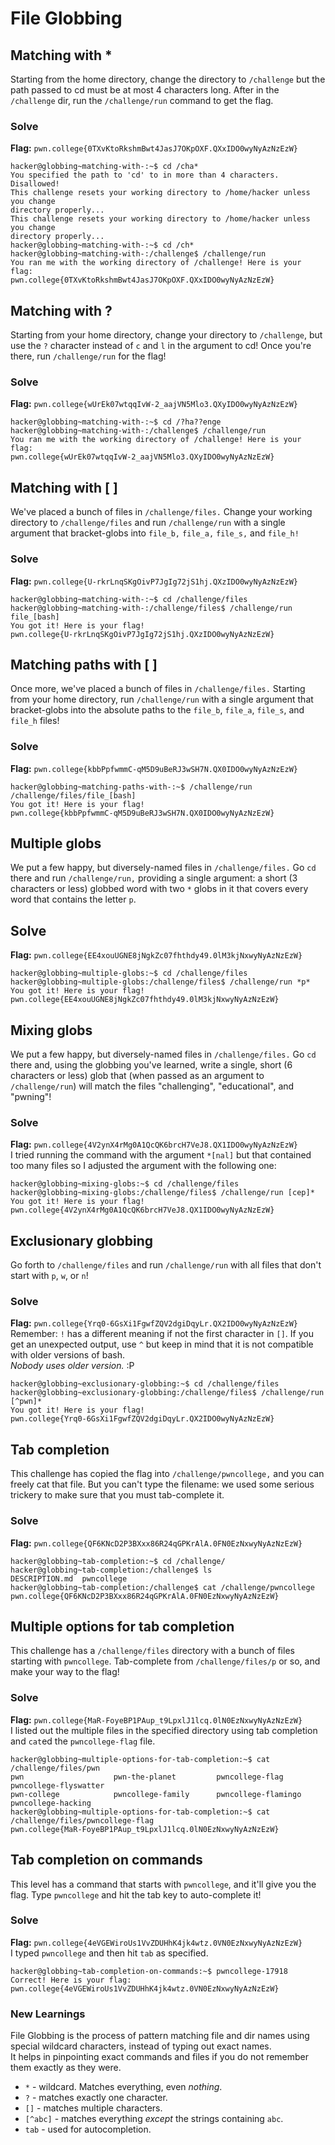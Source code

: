 # File Globbing

## Matching with *
Starting from the home directory, change the directory to `/challenge` but the path passed to cd must be at most 4 characters long. After in the `/challenge` dir, run the `/challenge/run` command to get the flag.
### Solve
**Flag:** `pwn.college{0TXvKtoRkshmBwt4JasJ7OKpOXF.QXxIDO0wyNyAzNzEzW}`
```
hacker@globbing~matching-with-:~$ cd /cha*
You specified the path to 'cd' to in more than 4 characters. Disallowed!
This challenge resets your working directory to /home/hacker unless you change 
directory properly...
This challenge resets your working directory to /home/hacker unless you change 
directory properly...
hacker@globbing~matching-with-:~$ cd /ch*
hacker@globbing~matching-with-:/challenge$ /challenge/run
You ran me with the working directory of /challenge! Here is your flag:
pwn.college{0TXvKtoRkshmBwt4JasJ7OKpOXF.QXxIDO0wyNyAzNzEzW}
```


## Matching with ?
Starting from your home directory, change your directory to `/challenge`, but use the `?` character instead of `c` and `l` in the argument to cd! Once you're there, run `/challenge/run` for the flag!
### Solve
**Flag:** `pwn.college{wUrEk07wtqqIvW-2_aajVN5Mlo3.QXyIDO0wyNyAzNzEzW}`
```
hacker@globbing~matching-with-:~$ cd /?ha??enge
hacker@globbing~matching-with-:/challenge$ /challenge/run
You ran me with the working directory of /challenge! Here is your flag:
pwn.college{wUrEk07wtqqIvW-2_aajVN5Mlo3.QXyIDO0wyNyAzNzEzW}
```


## Matching with [ ]
We've placed a bunch of files in `/challenge/files.` Change your working directory to `/challenge/files` and run `/challenge/run` with a single argument that bracket-globs into `file_b,` `file_a,` `file_s,` and `file_h!`
### Solve
**Flag:** `pwn.college{U-rkrLnqSKgOivP7JgIg72jS1hj.QXzIDO0wyNyAzNzEzW}`
```
hacker@globbing~matching-with-:~$ cd /challenge/files
hacker@globbing~matching-with-:/challenge/files$ /challenge/run file_[bash]
You got it! Here is your flag!
pwn.college{U-rkrLnqSKgOivP7JgIg72jS1hj.QXzIDO0wyNyAzNzEzW}
```


## Matching paths with [ ]
Once more, we've placed a bunch of files in `/challenge/files.` Starting from your home directory, run `/challenge/run` with a single argument that bracket-globs into the absolute paths to the `file_b`, `file_a`, `file_s`, and `file_h` files!
### Solve
**Flag:** `pwn.college{kbbPpfwmmC-qM5D9uBeRJ3wSH7N.QX0IDO0wyNyAzNzEzW}`
```
hacker@globbing~matching-paths-with-:~$ /challenge/run /challenge/files/file_[bash]
You got it! Here is your flag!
pwn.college{kbbPpfwmmC-qM5D9uBeRJ3wSH7N.QX0IDO0wyNyAzNzEzW}
```


## Multiple globs
We put a few happy, but diversely-named files in `/challenge/files.` Go `cd` there and run `/challenge/run,` providing a single argument: a short (3 characters or less) globbed word with two `*` globs in it that covers every word that contains the letter `p`.
## Solve
**Flag:** `pwn.college{EE4xouUGNE8jNgkZc07fhthdy49.0lM3kjNxwyNyAzNzEzW}`
```
hacker@globbing~multiple-globs:~$ cd /challenge/files
hacker@globbing~multiple-globs:/challenge/files$ /challenge/run *p*
You got it! Here is your flag!
pwn.college{EE4xouUGNE8jNgkZc07fhthdy49.0lM3kjNxwyNyAzNzEzW}
```


## Mixing globs
We put a few happy, but diversely-named files in `/challenge/files.` Go `cd` there and, using the globbing you've learned, write a single, short (6 characters or less) glob that (when passed as an argument to `/challenge/run`) will match the files "challenging", "educational", and "pwning"!
### Solve
**Flag:** `pwn.college{4V2ynX4rMg0A1QcQK6brcH7VeJ8.QX1IDO0wyNyAzNzEzW}`\
I tried running the command with the argument `*[nal]` but that contained too many files so I adjusted the argument with the following one:
```
hacker@globbing~mixing-globs:~$ cd /challenge/files
hacker@globbing~mixing-globs:/challenge/files$ /challenge/run [cep]*
You got it! Here is your flag!
pwn.college{4V2ynX4rMg0A1QcQK6brcH7VeJ8.QX1IDO0wyNyAzNzEzW}
```


## Exclusionary globbing
Go forth to `/challenge/files` and run `/challenge/run` with all files that don't start with `p`, `w`, or `n`!
### Solve
**Flag:** `pwn.college{Yrq0-6GsXi1FgwfZQV2dgiDqyLr.QX2IDO0wyNyAzNzEzW}`\
Remember: `!` has a different meaning if not the first character in `[]`. If you get an unexpected output, use `^` but keep in mind that it is not compatible with older versions of bash.\
*Nobody uses older version.* :P
```
hacker@globbing~exclusionary-globbing:~$ cd /challenge/files
hacker@globbing~exclusionary-globbing:/challenge/files$ /challenge/run [^pwn]*
You got it! Here is your flag!
pwn.college{Yrq0-6GsXi1FgwfZQV2dgiDqyLr.QX2IDO0wyNyAzNzEzW}
```


## Tab completion
This challenge has copied the flag into `/challenge/pwncollege,` and you can freely cat that file. But you can't type the filename: we used some serious trickery to make sure that you must tab-complete it.
### Solve
**Flag:** `pwn.college{QF6KNcD2P3BXxx86R24qGPKrAlA.0FN0EzNxwyNyAzNzEzW}`
```
hacker@globbing~tab-completion:~$ cd /challenge/
hacker@globbing~tab-completion:/challenge$ ls
DESCRIPTION.md  pwncollege​
hacker@globbing~tab-completion:/challenge$ cat /challenge/pwncollege​ 
pwn.college{QF6KNcD2P3BXxx86R24qGPKrAlA.0FN0EzNxwyNyAzNzEzW}
```


## Multiple options for tab completion
This challenge has a `/challenge/files` directory with a bunch of files starting with `pwncollege`. Tab-complete from `/challenge/files/p` or so, and make your way to the flag!
### Solve
**Flag:** `pwn.college{MaR-FoyeBP1PAup_t9LpxlJ1lcq.0lN0EzNxwyNyAzNzEzW}`\
I listed out the multiple files in the specified directory using tab completion and `cat`ed the `pwncollege-flag` file.
```
hacker@globbing~multiple-options-for-tab-completion:~$ cat /challenge/files/pwn
pwn                    pwn-the-planet         pwncollege-flag        pwncollege-flyswatter  
pwn-college            pwncollege-family      pwncollege-flamingo    pwncollege-hacking     
hacker@globbing~multiple-options-for-tab-completion:~$ cat /challenge/files/pwncollege-flag
pwn.college{MaR-FoyeBP1PAup_t9LpxlJ1lcq.0lN0EzNxwyNyAzNzEzW}
```


## Tab completion on commands
This level has a command that starts with `pwncollege`, and it'll give you the flag. Type `pwncollege` and hit the tab key to auto-complete it!
### Solve
**Flag:** `pwn.college{4eVGEWiroUs1VvZDUHhK4jk4wtz.0VN0EzNxwyNyAzNzEzW}`\
I typed `pwncollege` and then hit `tab` as specified.
```
hacker@globbing~tab-completion-on-commands:~$ pwncollege-17918 
Correct! Here is your flag:
pwn.college{4eVGEWiroUs1VvZDUHhK4jk4wtz.0VN0EzNxwyNyAzNzEzW}
```


### New Learnings
File Globbing is the process of pattern matching file and dir names using special wildcard characters, instead of typing out exact names.\
It helps in pinpointing exact commands and files if you do not remember them exactly as they were.
- `*` - wildcard. Matches everything, even *nothing*.
- `?` - matches exactly one character.
- `[]` - matches multiple characters.
- `[^abc]` - matches everything *except* the strings containing `abc`.
- `tab` - used for autocompletion.
